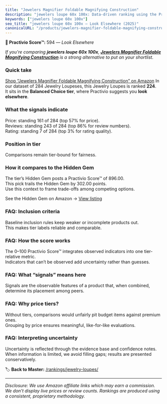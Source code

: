 ```yaml
---
title: "Jewelers Magnifier Foldable Magnifying Construction"
description: "jewelers loupe 60x 100x: Data-driven ranking using the Practivio Score™. Positioned by quality, value, demand, findability, momentum."
keywords: ["jewelers loupe 60x 100x"]
seo_title: "jewelers loupe 60x 100x — Look Elsewhere (2025)"
canonicalURL: "/products/jewelers-magnifier-foldable-magnifying-construction-B0DSFVDK7C/"
---
```


**🚫 Practivio Score™:** 594 — _Look Elsewhere_


*If you're comparing **jewelers loupe 60x 100x**, **[Jewelers Magnifier Foldable Magnifying Construction](https://www.amazon.com/dp/B0DSFVDK7C?tag=practivio-20)** is a strong alternative to put on your shortlist.*
### Quick take
[Shop “Jewelers Magnifier Foldable Magnifying Construction” on Amazon](https://www.amazon.com/dp/B0DSFVDK7C?tag=practivio-20)
In our dataset of 284 Jewelry Loupeses, this Jewelry Loupes is ranked **224**.  
It sits in the **Balanced Choice tier**, where Practivio suggests you **look elsewhere**.

### What the signals indicate
Price: standing 161 of 284 (top 57% for price).  
Reviews: standing 243 of 284 (top 86% for review numbers).  
Rating: standing 7 of 284 (top 3% for rating quality).  

### Position in tier
Comparisons remain tier-bound for fairness.

### How it compares to the Hidden Gem
The tier’s Hidden Gem posts a Practivio Score™ of 896.00.  
This pick trails the Hidden Gem by 302.00 points.  
Use this context to frame trade-offs among competing options.  

See the Hidden Gem on Amazon → [View listing](https://www.amazon.com/dp/B08XXF1VCS?tag=practivio-20)

### FAQ: Inclusion criteria
Baseline inclusion rules keep weaker or incomplete products out.  
This makes tier labels reliable and comparable.

### FAQ: How the score works
The 0–100 Practivio Score™ integrates observed indicators into one tier-relative metric.  
Indicators that can’t be observed add uncertainty rather than guesses.

### FAQ: What “signals” means here
Signals are the observable features of a product that, when combined, determine its placement among peers.

### FAQ: Why price tiers?
Without tiers, comparisons would unfairly pit budget items against premium ones.  
Grouping by price ensures meaningful, like-for-like evaluations.

### FAQ: Interpreting uncertainty
Uncertainty is reflected through the evidence base and confidence notes.  
When information is limited, we avoid filling gaps; results are presented conservatively.


🏷️ **Back to Master:** [/rankings/jewelry-loupes/](/rankings/jewelry-loupes/)

---
_Disclosure: We use Amazon affiliate links which may earn a commission. We don’t display live prices or review counts. Rankings are produced using a consistent, proprietary methodology._
